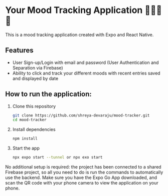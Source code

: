 # Your Mood Tracking Application 🥲🤩😡😚

This is a mood tracking application created with Expo and React Native.

## Features
- User Sign-up/Login with email and password (User Authentication and Separation via Firebase)
- Ability to click and track your different moods with recent entries saved and displayed by date

## How to run the application:
1. Clone this repository
   ```bash
   git clone https://github.com/shreya-devaraju/mood-tracker.git
   cd mood-tracker
   ```
   
2. Install dependencies

   ```bash
   npm install
   ```

3. Start the app

   ```bash
   npx expo start --tunnel or npx exo start
   ```
No additional setup is required: the project has been connected to a shared Firebase project, so all you need to do is run the commands to automatically use the backend. Make sure you have the Expo Go App downloaded, and scan the QR code with your phone camera to view the application on your phone.
